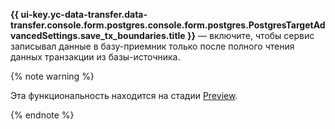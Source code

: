 **{{ ui-key.yc-data-transfer.data-transfer.console.form.postgres.console.form.postgres.PostgresTargetAdvancedSettings.save_tx_boundaries.title }}** — включите, чтобы сервис записывал данные в базу-приемник только после полного чтения данных транзакции из базы-источника.


{% note warning %}

Эта функциональность находится на стадии [Preview](../../../../../overview/concepts/launch-stages.md).

{% endnote %}
